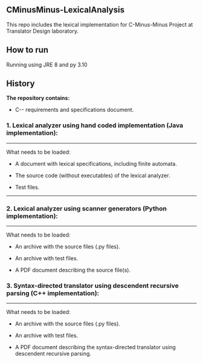 ## CMinusMinus-LexicalAnalysis
This repo includes the lexical implementation for  C-Minus-Minus  Project at Translator Design laboratory.

## How to run

Running using JRE 8 and py 3.10

## History

**The repository contains:**

- C-- requirements and specifications document.

### **1. Lexical analyzer using hand coded implementation (Java implementation):**
-----------------------------

What needs to be loaded:

- A document with lexical specifications, including finite automata.

- The source code (without executables) of the lexical analyzer.

- Test files.

------------------------------

### **2. Lexical analyzer using scanner generators (Python implementation):**
-----------------------------

What needs to be loaded:

- An archive with the source files (.py files).

- An archive with test files.

- A PDF document describing the source file(s).

### **3. Syntax-directed translator using descendent recursive parsing (C++ implementation):**
---------------------------------------
What needs to be loaded:

- An archive with the source files (.py files).

- An archive with test files.

- A PDF document describing the syntax-directed translator using descendent recursive parsing.
